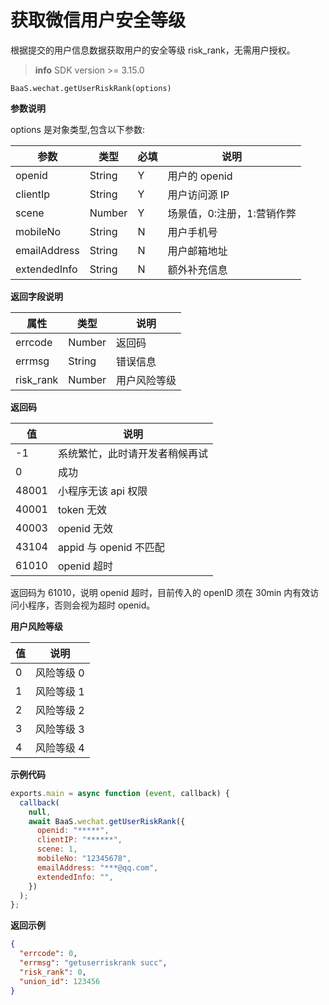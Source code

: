 # 获取微信用户安全等级

根据提交的用户信息数据获取用户的安全等级 risk_rank，无需用户授权。

> **info**
> SDK version >= 3.15.0

`BaaS.wechat.getUserRiskRank(options)`

**参数说明**

options 是对象类型,包含以下参数:

| 参数         | 类型   | 必填 | 说明                       |
| ------------ | ------ | ---- | -------------------------- |
| openid       | String | Y    | 用户的 openid              |
| clientIp     | String | Y    | 用户访问源 IP              |
| scene        | Number | Y    | 场景值，0:注册，1:营销作弊 |
| mobileNo     | String | N    | 用户手机号                 |
| emailAddress | String | N    | 用户邮箱地址               |
| extendedInfo | String | N    | 额外补充信息               |

**返回字段说明**

| 属性      | 类型   | 说明         |
| --------- | ------ | ------------ |
| errcode   | Number | 返回码       |
| errmsg    | String | 错误信息     |
| risk_rank | Number | 用户风险等级 |

**返回码**

| 值    | 说明                           |
| ----- | ------------------------------ |
| -1    | 系统繁忙，此时请开发者稍候再试 |
| 0     | 成功                           |
| 48001 | 小程序无该 api 权限            |
| 40001 | token 无效                     |
| 40003 | openid 无效                    |
| 43104 | appid 与 openid 不匹配         |
| 61010 | openid 超时                    |

返回码为 61010，说明 openid 超时，目前传入的 openID 须在 30min 内有效访问小程序，否则会视为超时 openid。

**用户风险等级**

| 值  | 说明       |
| --- | ---------- |
| 0   | 风险等级 0 |
| 1   | 风险等级 1 |
| 2   | 风险等级 2 |
| 3   | 风险等级 3 |
| 4   | 风险等级 4 |

**示例代码**

```js
exports.main = async function (event, callback) {
  callback(
    null,
    await BaaS.wechat.getUserRiskRank({
      openid: "*****",
      clientIP: "******",
      scene: 1,
      mobileNo: "12345678",
      emailAddress: "***@qq.com",
      extendedInfo: "",
    })
  );
};
```

**返回示例**

```JSON
{
  "errcode": 0,
  "errmsg": "getuserriskrank succ",
  "risk_rank": 0,
  "union_id": 123456
}
```
